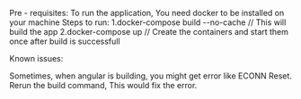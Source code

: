 Pre - requisites:
To run the application, You need docker to be installed on your machine
Steps to run:
1.docker-compose build --no-cache   // This will build the app
2.docker-compose up // Create the containers and start them once after build is successfull


Known issues:

Sometimes, when angular is building, you might get error like ECONN Reset.
Rerun the build command, This would fix the error.
